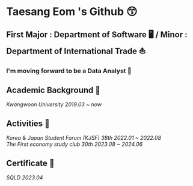 # Taesang Eom 's Github 😙

## First Major : Department of Software 🖥️   /    Minor : Department of International Trade ⛵

### I'm moving forward to be a Data Analyst 🌅 ###

## Academic Background 🏫

*Kwangwoon University  2019.03 ~ now*

## Activities 🏃

*Korea & Japan Student Forum (KJSF) 38th  2022.01 ~ 2022.08*  
*The First economy study club 30th  2023.08 ~ 2024.06*

## Certificate 📰

*SQLD  2023.04*

